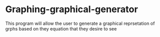 # Graphing-graphical-generator
This program will allow the user to generate a graphical reprsetation of grphs based on they equation that they desire to see
